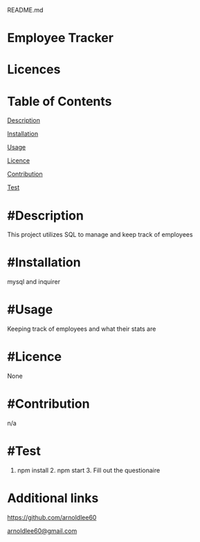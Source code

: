 README.md
  
Employee Tracker  
================
Licences
================


Table of Contents
================
[Description](desc)

[Installation](installation)

[Usage](usage)

[Licence](#licence)

[Contribution](#contribution)

[Test](#test)

#Description
================
This project utilizes SQL to manage and keep track of employees


#Installation
================
mysql and inquirer


#Usage
================
Keeping track of employees and what their stats are


#Licence
================
None


#Contribution
================
n/a


#Test
================
1. npm install 2. npm start 3. Fill out the questionaire


Additional links
================
https://github.com/arnoldlee60

arnoldlee60@gmail.com

